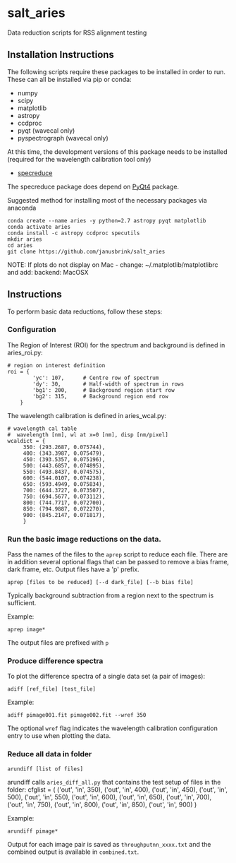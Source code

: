 # salt_aries

Data reduction scripts for RSS alignment testing

## Installation Instructions

The following scripts require these packages to be installed in order to run.  These can all be installed via pip or conda:

+ numpy
+ scipy
+ matplotlib
+ astropy
+ ccdproc
+ pyqt (wavecal only)
+ pyspectrograph (wavecal only)

At this time, the development versions of this package needs to be installed (required for the wavelength calibration tool only)

+ [specreduce](https://github.com/crawfordsm/specreduce.git)

The specreduce package does depend on [PyQt4](https://riverbankcomputing.com/software/pyqt/intro) package. 

Suggested method for installing most of the necessary packages via anaconda

    conda create --name aries -y python=2.7 astropy pyqt matplotlib 
    conda activate aries
    conda install -c astropy ccdproc specutils
    mkdir aries
    cd aries 
    git clone https://github.com/janusbrink/salt_aries

NOTE: If plots do not display on Mac - change:
    ~/.matplotlib/matplotlibrc and add:
    backend: MacOSX


## Instructions

To perform basic data reductions, follow these steps:

### Configuration
The Region of Interest (ROI) for the spectrum and background is defined in aries_roi.py:

    # region on interest definition
    roi = {
            'yc': 107,      # Centre row of spectrum
            'dy': 30,       # Half-width of spectrum in rows
            'bg1': 200,     # Background region start row
            'bg2': 315,     # Background region end row
        }

The wavelength calibration is defined in aries_wcal.py:

    # wavelength cal table
    #  wavelength [nm], wl at x=0 [nm], disp [nm/pixel]
    wcaldict = {
         350: (293.2687, 0.075744),
         400: (343.3987, 0.075479),
         450: (393.5357, 0.075196),
         500: (443.6857, 0.074895),
         550: (493.8437, 0.074575),
         600: (544.0107, 0.074238),
         650: (593.4949, 0.075834),
         700: (644.3727, 0.073507),
         750: (694.5677, 0.073112),
         800: (744.7717, 0.072700),
         850: (794.9887, 0.072270),
         900: (845.2147, 0.071817),
         }

### Run the basic image reductions on the data.   

Pass the names of the files to the `aprep` script to reduce each file.   There are in addition several optional flags that can be passed to remove a bias frame, dark frame, etc. Output files have a 'p' prefix.

    aprep [files to be reduced] [--d dark_file] [--b bias file]
    
Typically background subtraction from a region next to the spectrum is sufficient.

Example:

    aprep image*
    
The output files are prefixed with `p`

### Produce difference spectra
To plot the difference spectra of a single data set (a pair of images):

    adiff [ref_file] [test_file] 

Example:

    adiff pimage001.fit pimage002.fit --wref 350
    
The optional `wref` flag indicates the wavelength calibration configuration entry to use when plotting the data.

### Reduce all data in folder
    arundiff [list of files]

arundiff calls `aries_diff_all.py` that contains the test setup of files in the folder:
 cfglist = (
     ('out', 'in', 350),
     ('out', 'in', 400),
     ('out', 'in', 450),
     ('out', 'in', 500),
     ('out', 'in', 550),
     ('out', 'in', 600),
     ('out', 'in', 650),
     ('out', 'in', 700),
     ('out', 'in', 750),
     ('out', 'in', 800),
     ('out', 'in', 850),
     ('out', 'in', 900)
     )

Example:

    arundiff pimage*
    
Output for each image pair is saved as `throughputnn_xxxx.txt` and the combined output is available in `combined.txt`.
